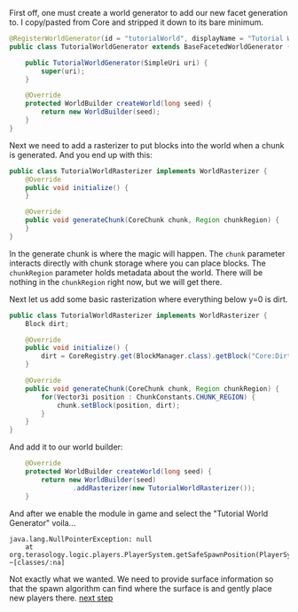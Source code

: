 First off, one must create a world generator to add our new facet generation to.  I copy/pasted from Core and stripped it down to its bare minimum.

```java
@RegisterWorldGenerator(id = "tutorialWorld", displayName = "Tutorial World")
public class TutorialWorldGenerator extends BaseFacetedWorldGenerator {

    public TutorialWorldGenerator(SimpleUri uri) {
        super(uri);
    }

    @Override
    protected WorldBuilder createWorld(long seed) {
        return new WorldBuilder(seed);
    }
}
```

Next we need to add a rasterizer to put blocks into the world when a chunk is generated. And you end up with this:

```java
public class TutorialWorldRasterizer implements WorldRasterizer {
    @Override
    public void initialize() {
    }

    @Override
    public void generateChunk(CoreChunk chunk, Region chunkRegion) {
    }
}
```

In the generate chunk is where the magic will happen.  The ```chunk``` parameter interacts directly with chunk storage where you can place blocks.  The ```chunkRegion``` parameter holds metadata about the world.  There will be nothing in the ```chunkRegion``` right now,  but we will get there.

Next let us add some basic rasterization where everything below y=0 is dirt.

```java
public class TutorialWorldRasterizer implements WorldRasterizer {
    Block dirt;

    @Override
    public void initialize() {
        dirt = CoreRegistry.get(BlockManager.class).getBlock("Core:Dirt");
    }

    @Override
    public void generateChunk(CoreChunk chunk, Region chunkRegion) {
        for(Vector3i position : ChunkConstants.CHUNK_REGION) {
            chunk.setBlock(position, dirt);
        }
    }
}
```

And add it to our world builder:

```java
    @Override
    protected WorldBuilder createWorld(long seed) {
        return new WorldBuilder(seed)
                .addRasterizer(new TutorialWorldRasterizer());
    }
```

And after we enable the module in game and select the "Tutorial World Generator" voila...

```
java.lang.NullPointerException: null
	at org.terasology.logic.players.PlayerSystem.getSafeSpawnPosition(PlayerSystem.java:133) ~[classes/:na]
```

Not exactly what we wanted.  We need to provide surface information so that the spawn algorithm can find where the surface is and gently place new players there.  [next step](FacetProduction)



